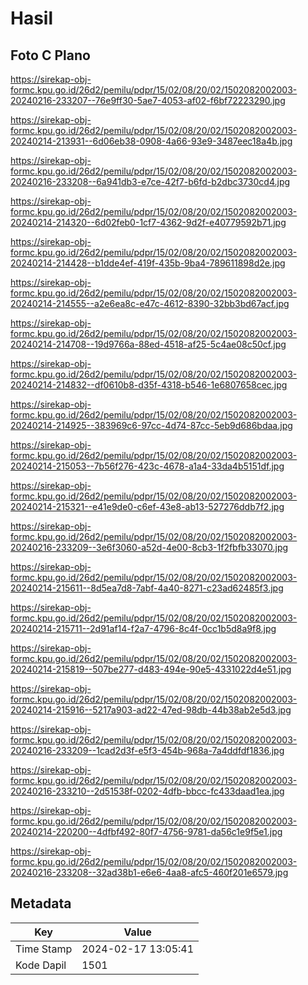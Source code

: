 # Hasil

## Foto C Plano

https://sirekap-obj-formc.kpu.go.id/26d2/pemilu/pdpr/15/02/08/20/02/1502082002003-20240216-233207--76e9ff30-5ae7-4053-af02-f6bf72223290.jpg

https://sirekap-obj-formc.kpu.go.id/26d2/pemilu/pdpr/15/02/08/20/02/1502082002003-20240214-213931--6d06eb38-0908-4a66-93e9-3487eec18a4b.jpg

https://sirekap-obj-formc.kpu.go.id/26d2/pemilu/pdpr/15/02/08/20/02/1502082002003-20240216-233208--6a941db3-e7ce-42f7-b6fd-b2dbc3730cd4.jpg

https://sirekap-obj-formc.kpu.go.id/26d2/pemilu/pdpr/15/02/08/20/02/1502082002003-20240214-214320--6d02feb0-1cf7-4362-9d2f-e40779592b71.jpg

https://sirekap-obj-formc.kpu.go.id/26d2/pemilu/pdpr/15/02/08/20/02/1502082002003-20240214-214428--b1dde4ef-419f-435b-9ba4-789611898d2e.jpg

https://sirekap-obj-formc.kpu.go.id/26d2/pemilu/pdpr/15/02/08/20/02/1502082002003-20240214-214555--a2e6ea8c-e47c-4612-8390-32bb3bd67acf.jpg

https://sirekap-obj-formc.kpu.go.id/26d2/pemilu/pdpr/15/02/08/20/02/1502082002003-20240214-214708--19d9766a-88ed-4518-af25-5c4ae08c50cf.jpg

https://sirekap-obj-formc.kpu.go.id/26d2/pemilu/pdpr/15/02/08/20/02/1502082002003-20240214-214832--df0610b8-d35f-4318-b546-1e6807658cec.jpg

https://sirekap-obj-formc.kpu.go.id/26d2/pemilu/pdpr/15/02/08/20/02/1502082002003-20240214-214925--383969c6-97cc-4d74-87cc-5eb9d686bdaa.jpg

https://sirekap-obj-formc.kpu.go.id/26d2/pemilu/pdpr/15/02/08/20/02/1502082002003-20240214-215053--7b56f276-423c-4678-a1a4-33da4b5151df.jpg

https://sirekap-obj-formc.kpu.go.id/26d2/pemilu/pdpr/15/02/08/20/02/1502082002003-20240214-215321--e41e9de0-c6ef-43e8-ab13-527276ddb7f2.jpg

https://sirekap-obj-formc.kpu.go.id/26d2/pemilu/pdpr/15/02/08/20/02/1502082002003-20240216-233209--3e6f3060-a52d-4e00-8cb3-1f2fbfb33070.jpg

https://sirekap-obj-formc.kpu.go.id/26d2/pemilu/pdpr/15/02/08/20/02/1502082002003-20240214-215611--8d5ea7d8-7abf-4a40-8271-c23ad62485f3.jpg

https://sirekap-obj-formc.kpu.go.id/26d2/pemilu/pdpr/15/02/08/20/02/1502082002003-20240214-215711--2d91af14-f2a7-4796-8c4f-0cc1b5d8a9f8.jpg

https://sirekap-obj-formc.kpu.go.id/26d2/pemilu/pdpr/15/02/08/20/02/1502082002003-20240214-215819--507be277-d483-494e-90e5-4331022d4e51.jpg

https://sirekap-obj-formc.kpu.go.id/26d2/pemilu/pdpr/15/02/08/20/02/1502082002003-20240214-215916--5217a903-ad22-47ed-98db-44b38ab2e5d3.jpg

https://sirekap-obj-formc.kpu.go.id/26d2/pemilu/pdpr/15/02/08/20/02/1502082002003-20240216-233209--1cad2d3f-e5f3-454b-968a-7a4ddfdf1836.jpg

https://sirekap-obj-formc.kpu.go.id/26d2/pemilu/pdpr/15/02/08/20/02/1502082002003-20240216-233210--2d51538f-0202-4dfb-bbcc-fc433daad1ea.jpg

https://sirekap-obj-formc.kpu.go.id/26d2/pemilu/pdpr/15/02/08/20/02/1502082002003-20240214-220200--4dfbf492-80f7-4756-9781-da56c1e9f5e1.jpg

https://sirekap-obj-formc.kpu.go.id/26d2/pemilu/pdpr/15/02/08/20/02/1502082002003-20240216-233208--32ad38b1-e6e6-4aa8-afc5-460f201e6579.jpg


## Metadata

| Key        | Value               |
| ---------- | ------------------- |
| Time Stamp | 2024-02-17 13:05:41 |
| Kode Dapil | 1501                |



